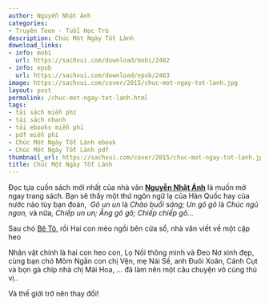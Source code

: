 ```yaml
---
author: Nguyễn Nhật Ánh
categories:
- Truyên Teen - Tuổi Học Trò
description: Chúc Một Ngày Tốt Lành
download_links:
- info: mobi
  url: https://sachvui.com/download/mobi/2482
- info: epub
  url: https://sachvui.com/download/epub/2483
image: https://sachvui.com/cover/2015/chuc-mot-ngay-tot-lanh.jpg
layout: post
permalink: /chuc-mot-ngay-tot-lanh.html
tags:
- tải sách miễn phí
- tải sách nhanh
- tải ebooks miễn phí
- pdf miễn phí
- Chúc Một Ngày Tốt Lành ebook
- Chúc Một Ngày Tốt Lành pdf
thumbnail_url: https://sachvui.com/cover/2015/chuc-mot-ngay-tot-lanh.jpg
title: Chúc Một Ngày Tốt Lành
---
```


 <div class="item-desc text-justify"> <p>Đọc tựa cuốn sách mới nhất của nhà văn <strong><a href="https://sachvui.com/tim-kiem.php?tu-khoa=nguyen+nhat+anh">Nguyễn Nhật Ánh</a></strong> là muốn mở ngay trang sách. Bạn sẽ thấy một thứ ngôn ngữ lạ của Hàn Quốc hay của nước nào tùy bạn đoán,  <em>Gô un un </em>là<em> Chào buổi sáng; Un gô gô </em>là<em> Chúc ngủ ngon, </em>và nữa<em>, Chiếp un un; Ăng gô gô; Chiếp chiếp gô…</em></p><p>Sau chó <a href="https://sachvui.com/ebook/toi-la-beto-nguyen-nhat-anh.1178.html">Bê Tô</a>, rồi Hai con mèo ngồi bên cửa sổ, nhà văn viết về một cặp heo</p><p>Nhân vật chính là hai con heo con, Lọ Nồi thông minh và Đeo Nơ xinh đẹp, cùng bạn chó Mõm Ngắn con chị Vện, mẹ Nái Sề, anh Đuôi Xoăn, Cánh Cụt và bọn gà chíp nhà chị Mái Hoa, … đã làm nên một câu chuyện vô cùng thú vị..</p><p>Và thế giới trở nên thay đổi!</p> </div>